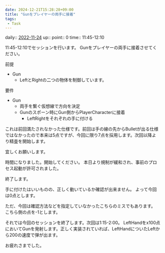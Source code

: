 ```yaml
---
date: 2024-12-21T15:28:28+09:00
title: "Gunをプレイヤーの両手に接着"
tags:
 - Task
---
```


daily:: [2022-11-24](/Daily_Note/2022-11-24.md)
up::
point:: 0
time:: 11:45-12:10

11:45-12:10でセッションを行います。
Gunをプレイヤーの両手に接着させてください。

前提
- Gun
	- LeftとRightの二つの物体を制御しています。

要件
- Gun
	- 両手を繋ぐ仮想線で方向を決定
	- Gunのスポーン時にGun側からPlayerCharacterに接着
		- LeftRightをそれぞれの手に付ける

これは前回満たされなかった仕様です。前回は手の線の先からBulletが出る仕様ではなかったので本来は5点ですが、今回に限り7点を採用します。次回以降より精査を開始します。

宜しくお願いします。


時間になりました。開始してください。
本日より規制が緩和され、事前のプロセス起動が許可されました。


終了します。

手に付けたはいいものの、正しく動いているか確認が出来ません。
よって今回は0点とします。

ただ、今回は確認方法などを指定していなかったこちらのミスでもあります。
こちら側の点を-1とします。

それでは今回のセッションを終了します。次回は1:15-2:00。
LeftHandをx100点においてGunを発射します。正しく実装されていれば、LeftHandについたLeftから200の速度で弾が出ます。

お疲れさまでした。
